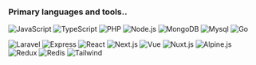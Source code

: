 ### Primary languages and tools..

![JavaScript](https://img.shields.io/badge/-JavaScript-000?&logo=JavaScript)
![TypeScript](https://img.shields.io/badge/-TypeScript-000?&logo=TypeScript)
![PHP](https://img.shields.io/badge/-Php-000?&logo=PHP)
![Node.js](https://img.shields.io/badge/-Node-000?&logo=node.js)
![MongoDB](https://img.shields.io/badge/-MongoDB-000?&logo=MongoDB)
![Mysql](https://img.shields.io/badge/-Mysql-000?&logo=mysql)
![Go](https://img.shields.io/badge/-Go-000?&logo=go) 
<!-- ![Python](https://img.shields.io/badge/-Python-000?&logo=Python) -->

![Laravel](https://img.shields.io/badge/-Laravel-000?&logo=Laravel)
![Express](https://img.shields.io/badge/-Express-000?&logo=express)
![React](https://img.shields.io/badge/-React-000?&logo=React)
![Next.js](https://img.shields.io/badge/-Next-000?&logo=Next.js)
![Vue](https://img.shields.io/badge/-Vue-000?&logo=Vue.js)
![Nuxt.js](https://img.shields.io/badge/-Nuxt-000?&logo=Nuxt.js)
![Alpine.js](https://img.shields.io/badge/-Alpine-000?&logo=Alpine.js)
![Redux](https://img.shields.io/badge/-Redux-000?&logo=Redux)
![Redis](https://img.shields.io/badge/-Redis-000?&logo=Redis)
![Tailwind](https://img.shields.io/badge/-Tailwind-000?&logo=tailwindcss)
<!--
![Linux](https://img.shields.io/badge/-Linux-000?&logo=Linux)
![AWS](https://img.shields.io/badge/-Aws-000?&logo=amazon)
![GCP](https://img.shields.io/badge/-Gcp-000?&logo=google-cloud)
-->

<!--
<center>
  <table>
    <tr>
        <td><img heigth="100% auto;" align="left" src="https://github-readme-stats.vercel.app/api/top-langs/?username=jniyaz&layout=compact&theme=blueberry&langs_count=8"/></td>
        <td><img width="410px" align="left" src="https://github-readme-streak-stats.herokuapp.com/?user=jniyaz&hide_border=true&theme=blueberry" /></td>
    </tr>  
  </table>
</center>
-->
